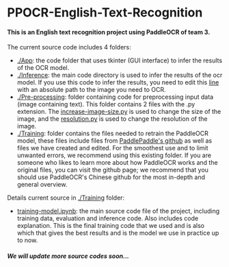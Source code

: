 # PPOCR-English-Text-Recognition

#### This is an English text recognition project using PaddleOCR of team 3.
The current source code includes 4 folders:
- [./App](App): the code folder that uses tkinter (GUI interface) to infer the results of the OCR model.
- [./Inference](Inference): the main code directory is used to infer the results of the ocr model. If you use this code to infer the results, you need to edit this [line](Inference/infer_demo.py#L69) with an absolute path to the image you need to OCR.
- [./Pre-processing](Pre-processing): folder containing code for preprocessing input data (image containing text). This folder contains 2 files with the .py extension. The [increase-image-size.py](Pre-processing/increase-image-size.py) is used to change the size of the image, and the [resolution.py](Pre-processing/resolution.py) is used to change the resolution of the image.
- [./Training](Training): folder contains the files needed to retrain the PaddleOCR model, these files include files from [PaddlePaddle's github](https://github.com/PaddlePaddle/PaddleOCR) as well as files we have created and edited. For the smoothest use and to limit unwanted errors, we recommend using this existing folder. If you are someone who likes to learn more about how PaddleOCR works and the original files, you can visit the github page; we recommend that you should use PaddleOCR's Chinese github for the most in-depth and general overview.

Details current source in [./Training](Training) folder:
- [training-model.ipynb](Training/training-model.ipynb): the main source code file of the project, including training data, evaluation and inference code. Also includes code explanation. This is the final training code that we used and is also which that gives the best results and is the model we use in practice up to now.

##### We will update more source codes soon...
